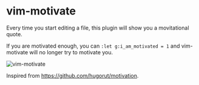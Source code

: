 # vim-motivate

Every time you start editing a file, this plugin will show
you a movitational quote.

If you are motivated enough, you can `:let g:i_am_motivated = 1` and
vim-motivate will no longer try to motivate you.

![vim-motivate](https://i.imgur.com/77NUoyi.png)

Inspired from <https://github.com/hugorut/motivation>.

